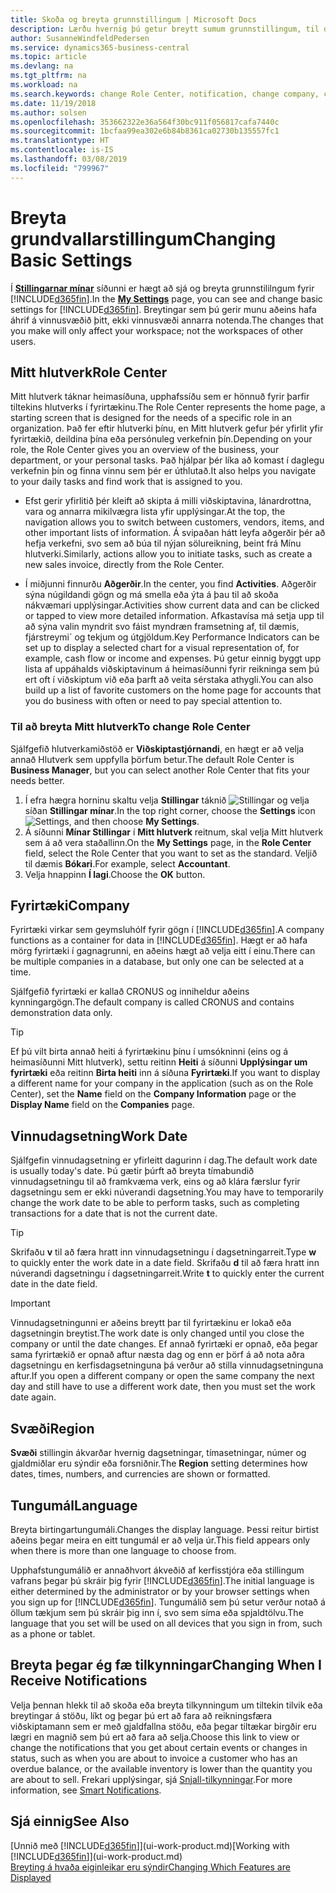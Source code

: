 ```yaml
---
title: Skoða og breyta grunnstillingum | Microsoft Docs
description: Lærðu hvernig þú getur breytt sumum grunnstillingum, til dæmis Mitt hlutverk, fyrirtæki eða vinnudagsetningu.
author: SusanneWindfeldPedersen
ms.service: dynamics365-business-central
ms.topic: article
ms.devlang: na
ms.tgt_pltfrm: na
ms.workload: na
ms.search.keywords: change Role Center, notification, change company, change work date
ms.date: 11/19/2018
ms.author: solsen
ms.openlocfilehash: 353662322e36a564f30bc911f056817cafa7440c
ms.sourcegitcommit: 1bcfaa99ea302e6b84b8361ca02730b135557fc1
ms.translationtype: HT
ms.contentlocale: is-IS
ms.lasthandoff: 03/08/2019
ms.locfileid: "799967"
---
```

# <a name="changing-basic-settings"></a><span data-ttu-id="cff85-103">Breyta grundvallarstillingum</span><span class="sxs-lookup"><span data-stu-id="cff85-103">Changing Basic Settings</span></span>
<span data-ttu-id="cff85-104">Í [**Stillingarnar mínar**](https://businesscentral.dynamics.com?page=9176 "Fara beint í notendastillingasíðu Business Central") síðunni er hægt að sjá og breyta grunnstililngum fyrir [!INCLUDE[d365fin](includes/d365fin_md.md)].</span><span class="sxs-lookup"><span data-stu-id="cff85-104">In the [**My Settings**](https://businesscentral.dynamics.com?page=9176 "Go directly to your user settings page in Business Central") page, you can see and change basic settings for [!INCLUDE[d365fin](includes/d365fin_md.md)].</span></span> <span data-ttu-id="cff85-105">Breytingar sem þú gerir munu aðeins hafa áhrif á vinnusvæðið þitt, ekki vinnusvæði annarra notenda.</span><span class="sxs-lookup"><span data-stu-id="cff85-105">The changes that you make will only affect your workspace; not the workspaces of other users.</span></span>  

## <a name="role-center"></a> <span data-ttu-id="cff85-106">Mitt hlutverk</span><span class="sxs-lookup"><span data-stu-id="cff85-106">Role Center</span></span>
<span data-ttu-id="cff85-107">Mitt hlutverk táknar heimasíðuna, upphafssíðu sem er hönnuð fyrir þarfir tiltekins hlutverks í fyrirtækinu.</span><span class="sxs-lookup"><span data-stu-id="cff85-107">The Role Center represents the home page, a starting screen that is designed for the needs of a specific role in an organization.</span></span> <span data-ttu-id="cff85-108">Það fer eftir hlutverki þínu, en Mitt hlutverk gefur þér yfirlit yfir fyrirtækið, deildina þína eða persónuleg verkefnin þín.</span><span class="sxs-lookup"><span data-stu-id="cff85-108">Depending on your role, the Role Center gives you an overview of the business, your department, or your personal tasks.</span></span> <span data-ttu-id="cff85-109">Það hjálpar þér líka að komast í daglegu verkefnin þín og finna vinnu sem þér er úthlutað.</span><span class="sxs-lookup"><span data-stu-id="cff85-109">It also helps you navigate to your daily tasks and find work that is assigned to you.</span></span>

-   <span data-ttu-id="cff85-110">Efst gerir yfirlitið þér kleift að skipta á milli viðskiptavina, lánardrottna, vara og annarra mikilvægra lista yfir upplýsingar.</span><span class="sxs-lookup"><span data-stu-id="cff85-110">At the top, the navigation allows you to switch between customers, vendors, items, and other important lists of information.</span></span> <span data-ttu-id="cff85-111">Á svipaðan hátt leyfa aðgerðir þér að hefja verkefni, svo sem að búa til nýjan sölureikning, beint frá Mínu hlutverki.</span><span class="sxs-lookup"><span data-stu-id="cff85-111">Similarly, actions allow you to initiate tasks, such as create a new sales invoice, directly from the Role Center.</span></span>

-   <span data-ttu-id="cff85-112">Í miðjunni finnurðu **Aðgerðir**.</span><span class="sxs-lookup"><span data-stu-id="cff85-112">In the center, you find **Activities**.</span></span> <span data-ttu-id="cff85-113">Aðgerðir sýna núgildandi gögn og má smella eða ýta á þau til að skoða nákvæmari upplýsingar.</span><span class="sxs-lookup"><span data-stu-id="cff85-113">Activities show current data and can be clicked or tapped to view more detailed information.</span></span> <span data-ttu-id="cff85-114">Afkastavísa má setja upp til að sýna valin myndrit svo fáist myndræn framsetning af, til dæmis, fjárstreymi´ og tekjum og útgjöldum.</span><span class="sxs-lookup"><span data-stu-id="cff85-114">Key Performance Indicators can be set up to display a selected chart for a visual representation of, for example, cash flow or income and expenses.</span></span> <span data-ttu-id="cff85-115">Þú getur einnig byggt upp lista af uppáhalds viðskiptavinum á heimasíðunni fyrir reikninga sem þú ert oft í viðskiptum við eða þarft að veita sérstaka athygli.</span><span class="sxs-lookup"><span data-stu-id="cff85-115">You can also build up a list of favorite customers on the home page for accounts that you do business with often or need to pay special attention to.</span></span>

### <a name="to-change-role-center"></a><span data-ttu-id="cff85-116">Til að breyta Mitt hlutverk</span><span class="sxs-lookup"><span data-stu-id="cff85-116">To change Role Center</span></span>
<span data-ttu-id="cff85-117">Sjálfgefið hlutverkamiðstöð er **Viðskiptastjórnandi**, en hægt er að velja annað Hlutverk sem uppfylla þörfum betur.</span><span class="sxs-lookup"><span data-stu-id="cff85-117">The default Role Center is **Business Manager**, but you can select another Role Center that fits your needs better.</span></span>
1. <span data-ttu-id="cff85-118">Í efra hægra horninu skaltu velja **Stillingar** táknið ![Stillingar](media/ui-experience/settings_icon_small.png "Stillingar tákn fyrir miðstöð") og velja síðan **Stillingar mínar**.</span><span class="sxs-lookup"><span data-stu-id="cff85-118">In the top right corner, choose the **Settings** icon ![Settings](media/ui-experience/settings_icon_small.png "Settings icon for role center"), and then choose **My Settings**.</span></span>
2. <span data-ttu-id="cff85-119">Á síðunni **Mínar Stillingar** í **Mitt hlutverk** reitnum, skal velja Mitt hlutverk sem á að vera staðallinn.</span><span class="sxs-lookup"><span data-stu-id="cff85-119">On the **My Settings** page, in the **Role Center** field, select the Role Center that you want to set as the standard.</span></span> <span data-ttu-id="cff85-120">Veljið til dæmis **Bókari**.</span><span class="sxs-lookup"><span data-stu-id="cff85-120">For example, select **Accountant**.</span></span>
3. <span data-ttu-id="cff85-121">Velja hnappinn **Í lagi**.</span><span class="sxs-lookup"><span data-stu-id="cff85-121">Choose the **OK** button.</span></span>

## <a name="company"></a><span data-ttu-id="cff85-122">Fyrirtæki</span><span class="sxs-lookup"><span data-stu-id="cff85-122">Company</span></span>
<span data-ttu-id="cff85-123">Fyrirtæki virkar sem geymsluhólf fyrir gögn í [!INCLUDE[d365fin](includes/d365fin_md.md)].</span><span class="sxs-lookup"><span data-stu-id="cff85-123">A company functions as a container for data in [!INCLUDE[d365fin](includes/d365fin_md.md)].</span></span> <span data-ttu-id="cff85-124">Hægt er að hafa mörg fyrirtæki í gagnagrunni, en aðeins hægt að velja eitt í einu.</span><span class="sxs-lookup"><span data-stu-id="cff85-124">There can be multiple companies in a database, but only one can be selected at a time.</span></span>

<span data-ttu-id="cff85-125">Sjálfgefið fyrirtæki er kallað CRONUS og inniheldur aðeins kynningargögn.</span><span class="sxs-lookup"><span data-stu-id="cff85-125">The default company is called CRONUS and contains demonstration data only.</span></span>

> [!TIP]  
>   <span data-ttu-id="cff85-126">Ef þú vilt birta annað heiti á fyrirtækinu þínu í umsókninni (eins og á heimasíðunni Mitt hlutverk), settu reitinn **Heiti** á síðunni **Upplýsingar um fyrirtæki** eða reitinn **Birta heiti** inn á síðuna **Fyrirtæki**.</span><span class="sxs-lookup"><span data-stu-id="cff85-126">If you want to display a different name for your company in the application (such as on the Role Center), set the **Name** field on the **Company Information** page or the **Display Name** field on the **Companies** page.</span></span>  

## <a name="work-date"></a><span data-ttu-id="cff85-127">Vinnudagsetning</span><span class="sxs-lookup"><span data-stu-id="cff85-127">Work Date</span></span>
<span data-ttu-id="cff85-128">Sjálfgefin vinnudagsetning er yfirleitt dagurinn í dag.</span><span class="sxs-lookup"><span data-stu-id="cff85-128">The default work date is usually today's date.</span></span> <span data-ttu-id="cff85-129">Þú gætir þúrft að breyta tímabundið vinnudagsetningu til að framkvæma verk, eins og að klára færslur fyrir dagsetningu sem er ekki núverandi dagsetning.</span><span class="sxs-lookup"><span data-stu-id="cff85-129">You may have to temporarily change the work date to be able to perform tasks, such as completing transactions for a date that is not the current date.</span></span>

> [!TIP]  
>   <span data-ttu-id="cff85-130">Skrifaðu **v** til að færa hratt inn vinnudagsetningu í dagsetningarreit.</span><span class="sxs-lookup"><span data-stu-id="cff85-130">Type **w** to quickly enter the work date in a date field.</span></span> <span data-ttu-id="cff85-131">Skrifaðu **d** til að færa hratt inn núverandi dagsetningu í dagsetningarreit.</span><span class="sxs-lookup"><span data-stu-id="cff85-131">Write **t** to quickly enter the current date in the date field.</span></span>

> [!IMPORTANT]  
>   <span data-ttu-id="cff85-132">Vinnudagsetningunni er aðeins breytt þar til fyrirtækinu er lokað eða dagsetningin breytist.</span><span class="sxs-lookup"><span data-stu-id="cff85-132">The work date is only changed until you close the company or until the date changes.</span></span> <span data-ttu-id="cff85-133">Ef annað fyrirtæki er opnað, eða þegar sama fyrirtækið er opnað aftur næsta dag og enn er þörf á að nota aðra dagsetningu en kerfisdagsetninguna þá verður að stilla vinnudagsetninguna aftur.</span><span class="sxs-lookup"><span data-stu-id="cff85-133">If you open a different company or open the same company the next day and still have to use a different work date, then you must set the work date again.</span></span>

## <a name="region"></a> <span data-ttu-id="cff85-134">Svæði</span><span class="sxs-lookup"><span data-stu-id="cff85-134">Region</span></span>
<span data-ttu-id="cff85-135">**Svæði** stillingin ákvarðar hvernig dagsetningar, tímasetningar, númer og gjaldmiðlar eru sýndir eða forsniðnir.</span><span class="sxs-lookup"><span data-stu-id="cff85-135">The **Region** setting determines how dates, times, numbers, and currencies are shown or formatted.</span></span>   


## <a name="language"></a> <span data-ttu-id="cff85-136">Tungumál</span><span class="sxs-lookup"><span data-stu-id="cff85-136">Language</span></span>
<span data-ttu-id="cff85-137">Breyta birtingartungumáli.</span><span class="sxs-lookup"><span data-stu-id="cff85-137">Changes the display language.</span></span> <span data-ttu-id="cff85-138">Þessi reitur birtist aðeins þegar meira en eitt tungumál er að velja úr.</span><span class="sxs-lookup"><span data-stu-id="cff85-138">This field appears only when there is more than one language to choose from.</span></span> 

<span data-ttu-id="cff85-139">Upphafstungumálið er annaðhvort ákveðið af kerfisstjóra eða stillingum vafrans þegar þú skráir þig fyrir [!INCLUDE[d365fin](includes/d365fin_md.md)].</span><span class="sxs-lookup"><span data-stu-id="cff85-139">The initial language is either determined by the administrator or by your browser settings when you sign up for [!INCLUDE[d365fin](includes/d365fin_md.md)].</span></span> <span data-ttu-id="cff85-140">Tungumálið sem þú setur verður notað á öllum tækjum sem þú skráir þig inn í, svo sem síma eða spjaldtölvu.</span><span class="sxs-lookup"><span data-stu-id="cff85-140">The language that you set will be used on all devices that you sign in from, such as a phone or tablet.</span></span>

## <a name="changing-when-i-receive-notifications"></a><span data-ttu-id="cff85-141">Breyta þegar ég fæ tilkynningar</span><span class="sxs-lookup"><span data-stu-id="cff85-141">Changing When I Receive Notifications</span></span>
<span data-ttu-id="cff85-142">Velja þennan hlekk til að skoða eða breyta tilkynningum um tiltekin tilvik eða breytingar á stöðu, líkt og þegar þú ert að fara að reikningsfæra viðskiptamann sem er með gjaldfallna stöðu, eða þegar tiltækar birgðir eru lægri en magnið sem þú ert að fara að selja.</span><span class="sxs-lookup"><span data-stu-id="cff85-142">Choose this link to view or change the notifications that you get about certain events or changes in status, such as when you are about to invoice a customer who has an overdue balance, or the available inventory is lower than the quantity you are about to sell.</span></span> <span data-ttu-id="cff85-143">Frekari upplýsingar, sjá [Snjall-tilkynningar](ui-smart-notifications.md).</span><span class="sxs-lookup"><span data-stu-id="cff85-143">For more information, see [Smart Notifications](ui-smart-notifications.md).</span></span>

## <a name="see-also"></a><span data-ttu-id="cff85-144">Sjá einnig</span><span class="sxs-lookup"><span data-stu-id="cff85-144">See Also</span></span>
<span data-ttu-id="cff85-145">[Unnið með [!INCLUDE[d365fin](includes/d365fin_md.md)]](ui-work-product.md)</span><span class="sxs-lookup"><span data-stu-id="cff85-145">[Working with [!INCLUDE[d365fin](includes/d365fin_md.md)]](ui-work-product.md)</span></span>  
[<span data-ttu-id="cff85-146">Breyting á hvaða eiginleikar eru sýndir</span><span class="sxs-lookup"><span data-stu-id="cff85-146">Changing Which Features are Displayed</span></span>](ui-experiences.md)  
